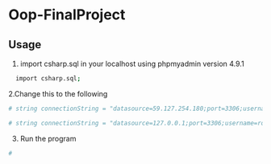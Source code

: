 # Oop-FinalProject



## Usage

1. import csharp.sql in your localhost using phpmyadmin version 4.9.1 

```sh
  import csharp.sql;
```

2.Change this to the following 

```sh
# string connectionString = "datasource=59.127.254.180;port=3306;username=teacher;password=0000;database=csharp;";
```

```sh
# string connectionString = "datasource=127.0.0.1;port=3306;username=root;password=;database=csharp;";
```

3. Run the program 

```sh
#
```
